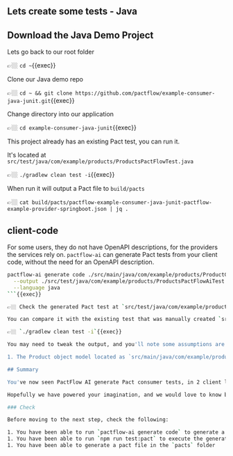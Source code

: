 ## Lets create some tests - Java

## Download the Java Demo Project


Lets go back to our root folder

👉🏼 `cd ~`{{exec}}

Clone our Java demo repo

👉🏼 `cd ~ && git clone https://github.com/pactflow/example-consumer-java-junit.git`{{exec}}

Change directory into our application

👉🏼 `cd example-consumer-java-junit`{{exec}}

This project already has an existing Pact test, you can run it.

It's located at `src/test/java/com/example/products/ProductsPactFlowTest.java`

👉🏼 `./gradlew clean test -i`{{exec}}

When run it will output a Pact file to `build/pacts`

👉🏼 `cat build/pacts/pactflow-example-consumer-java-junit-pactflow-example-provider-springboot.json | jq .`

## client-code

For some users, they do not have OpenAPI descriptions, for the providers the services rely on. `pactflow-ai` can generate Pact tests from
your client code, without the need for an OpenAPI description.

```sh
pactflow-ai generate code ./src/main/java/com/example/products/ProductClient.java \
  --output ./src/test/java/com/example/products/ProductsPactFlowAiTest.java \
  --language java
```{{exec}}

👉🏼 Check the generated Pact test at `src/test/java/com/example/products/ProductsPactFlowAiTest.java`

You can compare it with the existing test that was manually created `src/test/java/com/example/products/ProductsPactFlowTest.java` to compare

👉🏼 `./gradlew clean test -i`{{exec}}

You may need to tweak the output, and you'll note some assumptions are made.

1. The Product object model located as `src/main/java/com/example/products/Product.java` was not included with our client code when communicating with `pactflow-ai`. You can workaround this by inclining files before processing your tests. We will see further improvements in usage, and the context you can provide to `pactflow-ai`.

## Summary

You've now seen PactFlow AI generate Pact consumer tests, in 2 client languages. We look forward to bringing you further Pact DSL support in other languages such as Python / .NET & GoLang.

Hopefully we have powered your imagination, and we would love to know both how you get using using `pactflow-ai` today, and what you want to see in the future!

### Check

Before moving to the next step, check the following:

1. You have been able to run `pactflow-ai generate code` to generate a Pact-JVM test from client-code
1. You have been able to run `npm run test:pact` to execute the generated Pact tests
1. You have been able to generate a pact file in the `pacts` folder
